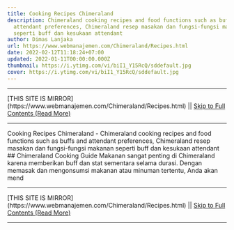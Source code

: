 ```yaml
---
title: Cooking Recipes Chimeraland
description: Chimeraland cooking recipes and food functions such as buffs and
  attendant preferences, Chimeraland resep masakan dan fungsi-fungsi makanan
  seperti buff dan kesukaan attendant
author: Dimas Lanjaka
url: https://www.webmanajemen.com/Chimeraland/Recipes.html
date: 2022-02-12T11:18:24+07:00
updated: 2022-01-11T00:00:00.000Z
thumbnail: https://i.ytimg.com/vi/biI1_Y15RcQ/sddefault.jpg
cover: https://i.ytimg.com/vi/biI1_Y15RcQ/sddefault.jpg
---
```


<hr/> [THIS SITE IS MIRROR](https://www.webmanajemen.com/Chimeraland/Recipes.html) || <a href="https://www.webmanajemen.com/Chimeraland/Recipes.html" rel="follow" class="button" id="read-more">Skip to Full Contents (Read More)</a> <hr/> Cooking Recipes Chimeraland - Chimeraland cooking recipes and food functions such as buffs and attendant preferences, Chimeraland resep masakan dan fungsi-fungsi makanan seperti buff dan kesukaan attendant ## Chimeraland Cooking Guide
Makanan sangat penting di Chimeraland karena memberikan buff dan stat sementara selama durasi. Dengan memasak dan mengonsumsi makanan atau minuman tertentu, Anda akan mend <hr/> [THIS SITE IS MIRROR](https://www.webmanajemen.com/Chimeraland/Recipes.html) || <a href="https://www.webmanajemen.com/Chimeraland/Recipes.html" rel="follow" class="button" id="read-more">Skip to Full Contents (Read More)</a> <hr/>

<script>
    if (location.host.includes('dimaslanjaka12')) {
      location.replace('https://www.webmanajemen.com/Chimeraland/Recipes.html');
    }
  </script>